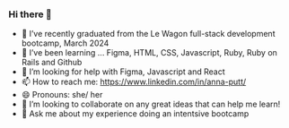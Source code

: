 ### Hi there 👋

- 🔭 I’ve recently graduated from the Le Wagon full-stack development bootcamp, March 2024
-  🌱 I’ve been learning ... Figma, HTML, CSS, Javascript, Ruby, Ruby on Rails and Github
- 🤔 I’m looking for help with Figma, Javascript and React
- 📫 How to reach me: https://www.linkedin.com/in/anna-putt/
- 😄 Pronouns: she/ her
- 👯 I’m looking to collaborate on any great ideas that can help me learn! 
- 💬 Ask me about my experience doing an intentsive bootcamp


<!--
**annaputt/annaputt** is a ✨ _special_ ✨ repository because its `README.md` (this file) appears on your GitHub profile.

Here are some ideas to get you started:




- ⚡ Fun fact: ...
-->
